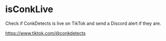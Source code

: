 # isConkLive

Check if ConkDetects is live on TikTok and send a Discord alert if they are.

https://www.tiktok.com/@conkdetects
